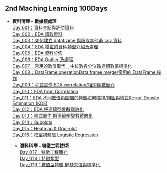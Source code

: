 ## 2nd Maching Learning 100Days  
  
  
* **資料清理 - 數據預處理**  
  [Day_001：資料介紹與評估資料](https://github.com/zizhu13791/2nd-ML100Days/blob/master/Question/Day_001.md)  
  [Day_002：EDA 讀取資料](https://github.com/zizhu13791/2nd-ML100Days/blob/master/Question/Day_002.md)  
  [Day_003：如何建立 dataframe 與讀取其他非 csv 資料](https://github.com/zizhu13791/2nd-ML100Days/blob/master/Question/Day_003.md)  
  [Day_004：EDA 欄位的資料類型介紹及處理](https://github.com/zizhu13791/2nd-ML100Days/blob/master/Question/Day_004.md)  
  [Day_005：EDA 資料分佈](https://github.com/zizhu13791/2nd-ML100Days/blob/master/Question/Day_005.md)  
  [Day_006：EDA Outlier 及處理](https://github.com/zizhu13791/2nd-ML100Days/blob/master/Question/Day_006.md)  
  [Day_007：常用的數值取代：中位數與分位數連續數值標準化](https://github.com/zizhu13791/2nd-ML100Days/blob/master/Question/Day_007.md)  
  [Day_008：DataFrame operationData frame merge/常用的 DataFrame 操作](https://github.com/zizhu13791/2nd-ML100Days/blob/master/Question/Day_008.md)  
  [Day_009：程式實作 EDA correlation/相關係數簡介](https://github.com/zizhu13791/2nd-ML100Days/blob/master/Question/Day_009.md)  
  [Day_010：EDA from Correlation](https://github.com/zizhu13791/2nd-ML100Days/blob/master/Question/Day_010.md)  
  [Day_011：EDA 不同數值範圍間的特徵如何檢視/繪圖與樣式Kernel Density Estimation (KDE)](https://github.com/zizhu13791/2nd-ML100Days/blob/master/Question/Day_011.md)  
  [Day_012：EDA 把連續型變數離散化](https://github.com/zizhu13791/2nd-ML100Days/blob/master/Question/Day_012.md)  
  [Day_013：程式實作 把連續型變數離散化](https://github.com/zizhu13791/2nd-ML100Days/blob/master/Question/Day_013.md)  
  [Day_014：Subplots](https://github.com/zizhu13791/2nd-ML100Days/blob/master/Question/Day_014.md)  
  [Day_015：Heatmap & Grid-plot](https://github.com/zizhu13791/2nd-ML100Days/blob/master/Question/Day_015.md)  
  [Day_016：模型初體驗 Logistic Regression](https://github.com/zizhu13791/2nd-ML100Days/blob/master/Question/Day_016.md)  
  
  * **資料科學 - 特徵工程技術**  
  [Day_017：特徵工程簡介](https://github.com/zizhu13791/2nd-ML100Days/blob/master/Question/Day_017.md)  
  [Day_018：特徵類型](https://github.com/zizhu13791/2nd-ML100Days/blob/master/Question/Day_018.md)  
  [Day_019：數值型特徵 補缺失值與標準化](https://github.com/zizhu13791/2nd-ML100Days/blob/master/Question/Day_019.md)  
  
  
